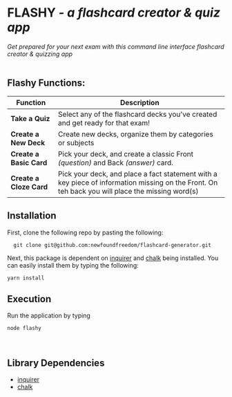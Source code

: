 # FLASHY  *-  a flashcard creator & quiz app*

*Get prepared for your next exam with this command line interface flashcard creator & quizzing app*
<br>
 <br>
 
## Flashy Functions:

| Function | Description |
| ------- | ----------- |
| **Take a Quiz** | Select any of the flashcard decks you've created and get ready for that exam! |
| **Create a New Deck** | Create new decks, organize them by categories or subjects |
| **Create a Basic Card** | Pick your deck, and create a classic Front *(question)* and Back *(answer)* card. |
| **Create a Cloze Card** | Pick your deck, and place a fact statement with a key piece of information missing on the Front. On teh back you will place the missing word(s) |
 
 
## Installation
First, clone the following repo by pasting the following:
```
  git clone git@github.com:newfoundfreedom/flashcard-generator.git
  ```
Next, this package is dependent on [inquirer](https://www.npmjs.com/package/inquirer) and [chalk](https://www.npmjs.com/package/chalk) being installed. You can easily install them by typing the following: 
```
yarn install
```

## Execution
Run the application by typing 
```
node flashy
```
 
 <br>
 
 ## Library Dependencies
  * [inquirer](https://www.npmjs.com/package/inquirer)
  * [chalk](https://www.npmjs.com/package/chalk)

  


